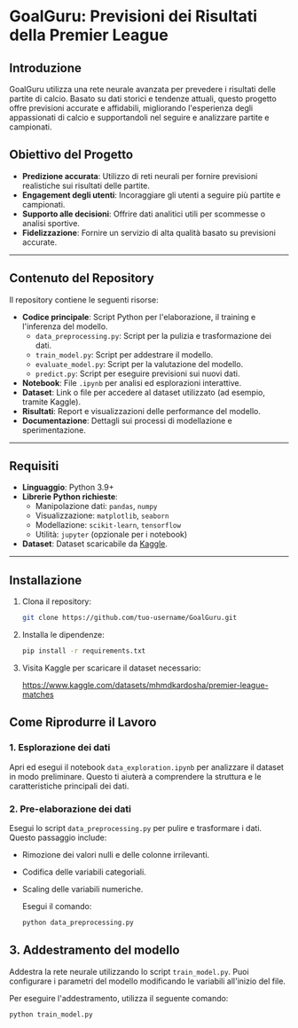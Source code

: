 # GoalGuru: Previsioni dei Risultati della Premier League

## Introduzione
GoalGuru utilizza una rete neurale avanzata per prevedere i risultati delle partite di calcio. Basato su dati storici e tendenze attuali, questo progetto offre previsioni accurate e affidabili, migliorando l'esperienza degli appassionati di calcio e supportandoli nel seguire e analizzare partite e campionati.

## Obiettivo del Progetto
- **Predizione accurata**: Utilizzo di reti neurali per fornire previsioni realistiche sui risultati delle partite.
- **Engagement degli utenti**: Incoraggiare gli utenti a seguire più partite e campionati.
- **Supporto alle decisioni**: Offrire dati analitici utili per scommesse o analisi sportive.
- **Fidelizzazione**: Fornire un servizio di alta qualità basato su previsioni accurate.

---

## Contenuto del Repository
Il repository contiene le seguenti risorse:
- **Codice principale**: Script Python per l'elaborazione, il training e l'inferenza del modello.
  - `data_preprocessing.py`: Script per la pulizia e trasformazione dei dati.
  - `train_model.py`: Script per addestrare il modello.
  - `evaluate_model.py`: Script per la valutazione del modello.
  - `predict.py`: Script per eseguire previsioni sui nuovi dati.
- **Notebook**: File `.ipynb` per analisi ed esplorazioni interattive.
- **Dataset**: Link o file per accedere al dataset utilizzato (ad esempio, tramite Kaggle).
- **Risultati**: Report e visualizzazioni delle performance del modello.
- **Documentazione**: Dettagli sui processi di modellazione e sperimentazione.

---

## Requisiti
- **Linguaggio**: Python 3.9+
- **Librerie Python richieste**:
  - Manipolazione dati: `pandas`, `numpy`
  - Visualizzazione: `matplotlib`, `seaborn`
  - Modellazione: `scikit-learn`, `tensorflow`
  - Utilità: `jupyter` (opzionale per i notebook)
- **Dataset**: Dataset scaricabile da [Kaggle](https://www.kaggle.com/).

---

## Installazione
1. Clona il repository:
   ```bash
   git clone https://github.com/tuo-username/GoalGuru.git

2. Installa le dipendenze:
   ```bash
   pip install -r requirements.txt
   
3. Visita Kaggle per scaricare il dataset necessario:
   
   https://www.kaggle.com/datasets/mhmdkardosha/premier-league-matches

## Come Riprodurre il Lavoro

### 1. Esplorazione dei dati
Apri ed esegui il notebook `data_exploration.ipynb` per analizzare il dataset in modo preliminare. Questo ti aiuterà a comprendere la struttura e le caratteristiche principali dei dati.

### 2. Pre-elaborazione dei dati
Esegui lo script `data_preprocessing.py` per pulire e trasformare i dati. Questo passaggio include:
- Rimozione dei valori nulli e delle colonne irrilevanti.
- Codifica delle variabili categoriali.
- Scaling delle variabili numeriche.
  
  Esegui il comando:
  ```bash
  python data_preprocessing.py

## 3. Addestramento del modello
Addestra la rete neurale utilizzando lo script `train_model.py`. Puoi configurare i parametri del modello modificando le variabili all'inizio del file.

Per eseguire l'addestramento, utilizza il seguente comando:
```bash
python train_model.py


  






















 
   



   
